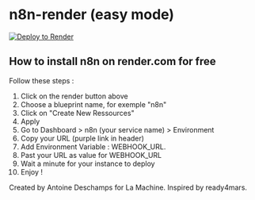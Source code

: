 # n8n-render (easy mode)

[![Deploy to Render](https://render.com/images/deploy-to-render-button.svg)](https://render.com/deploy)


## How to install n8n on render.com for free

Follow these steps :

1. Click on the render button above
2. Choose a blueprint name, for exemple "n8n"
3. Click on "Create New Ressources"
4. Apply
5. Go to Dashboard > n8n (your service name) > Environment
6. Copy your URL (purple link in header)
7. Add Environment Variable : WEBHOOK_URL.
8. Past your URL as value for WEBHOOK_URL
9. Wait a minute for your instance to deploy
10. Enjoy !


Created by Antoine Deschamps for La Machine. Inspired by ready4mars.
